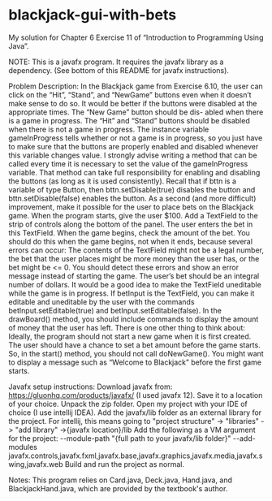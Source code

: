 # blackjack-gui-with-bets

My solution for Chapter 6 Exercise 11 of “Introduction to Programming Using Java”.

NOTE: This is a javafx program. It requires the javafx library as a dependency. (See bottom of this README for javafx instructions).

Problem Description:
In the Blackjack game from Exercise 6.10, the user can click on the “Hit”, “Stand”, and
“NewGame” buttons even when it doesn’t make sense to do so. It would be better if the
buttons were disabled at the appropriate times. The “New Game” button should be dis-
abled when there is a game in progress. The “Hit” and “Stand” buttons should be disabled
when there is not a game in progress. The instance variable gameInProgress tells whether
or not a game is in progress, so you just have to make sure that the buttons are properly
enabled and disabled whenever this variable changes value. I strongly advise writing a
method that can be called every time it is necessary to set the value of the gameInProgress
variable. That method can take full responsibility for enabling and disabling the buttons
(as long as it is used consistently). Recall that if bttn is a variable of type Button, then
bttn.setDisable(true) disables the button and bttn.setDisable(false) enables the
button.
As a second (and more difficult) improvement, make it possible for the user to place bets
on the Blackjack game. When the program starts, give the user $100. Add a TextField
to the strip of controls along the bottom of the panel. The user enters the bet in this
TextField. When the game begins, check the amount of the bet. You should do this when
the game begins, not when it ends, because several errors can occur: The contents of the
TextField might not be a legal number, the bet that the user places might be more money
than the user has, or the bet might be <= 0. You should detect these errors and show an
error message instead of starting the game. The user’s bet should be an integral number
of dollars.
It would be a good idea to make the TextField uneditable while the game is in progress.
If betInput is the TextField, you can make it editable and uneditable by the user with the
commands betInput.setEditable(true) and betInput.setEditable(false).
In the drawBoard() method, you should include commands to display the amount of
money that the user has left.
There is one other thing to think about: Ideally, the program should not start a new
game when it is first created. The user should have a chance to set a bet amount before
the game starts. So, in the start() method, you should not call doNewGame(). You might
want to display a message such as “Welcome to Blackjack” before the first game starts.

Javafx setup instructions:
Download javafx from: https://gluonhq.com/products/javafx/ (I used javafx 12). Save it to a location of your choice.
Unpack the zip folder.
Open my project with your IDE of choice (I use intellij IDEA).
Add the javafx/lib folder as an external library for the project. For intellij, this means going to "project structure" -> "libraries" -> "add library" ->{javafx location}/lib
Add the following as a VM argument for the project: --module-path "{full path to your javafx/lib folder}" --add-modules javafx.controls,javafx.fxml,javafx.base,javafx.graphics,javafx.media,javafx.swing,javafx.web
Build and run the project as normal.

Notes: This program relies on Card.java, Deck.java, Hand.java, and BlackjackHand.java, which are provided by the textbook's author.
